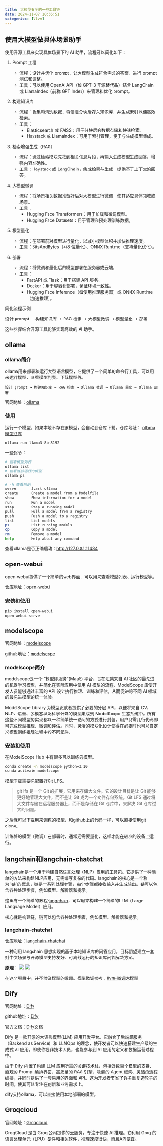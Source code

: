 ```yaml
---
title: 大模型有关的一些工具链
date: 2024-11-07 10:36:51
categories: [llvm]
---
```


## 使用大模型做具体场景助手

使用开源工具来实现具体场景下的 AI 助手，流程可以简化如下：

1. Prompt 工程

	- 流程：设计并优化 prompt，让大模型生成符合需求的答案，进行 prompt 测试和调整。
	- 工具：可以使用 OpenAI API（如 GPT-3 开源替代品）结合 LangChain 或 LlamaIndex（前称 GPT Index）来管理和优化 prompt。

2. 构建知识库

	- 流程：收集和清洗数据，将信息分块后存入知识库，并生成索引以便高效检索。
	- 工具：
    	- Elasticsearch 或 FAISS：用于分块后的数据存储和快速检索。
    	- Haystack 或 LlamaIndex：可用于索引管理，便于与生成模型集成。

3. 检索增强生成（RAG）

	- 流程：通过检索模块先找到相关信息片段，再输入生成模型生成回答，增强内容准确性。
	- 工具：Haystack 或 LangChain，集成检索与生成，提供基于上下文的回答。

4. 大模型微调

	- 流程：将场景相关数据准备好后对大模型进行微调，使其适应具体领域或场景。
	- 工具：
    	- Hugging Face Transformers：用于加载和微调模型。
    	- Hugging Face Datasets：用于管理和预处理训练数据。

5. 模型量化

	- 流程：在部署前对模型进行量化，以减小模型体积并加快推理速度。
	- 工具：BitsAndBytes（4/8 位量化）、ONNX Runtime（支持量化优化）。

6. 部署

	- 流程：将微调和量化后的模型部署在服务器或云端。
	- 工具：
    	- FastAPI 或 Flask：用于搭建 API 服务。
    	- Docker：用于容器化部署，保证环境一致性。
    	- Hugging Face Inference（如使用推理服务器）或 ONNX Runtime（加速推理）。

简化流程示例

设计 prompt → 构建知识库 → RAG 检索 → 大模型微调 → 模型量化 → 部署

这些步骤结合开源工具能够实现高效的 AI 助手。

## ollama

### ollama简介

ollama用来部署和运行大型语言模型，它提供了一个简单的命令行工具，可以用来运行模型、查看模型列表、下载模型等。

```
设计 prompt → 构建知识库 → RAG 检索 → Ollama 微调 → Ollama 量化 → Ollama 部署
```

官网地址：[ollama](https://ollama.com/)

### 使用

运行一个模型，如果本地不存在该模型，会自动到仓库下载，仓库地址：
[ollama模型仓库](https://ollama.com/library)

```bash
ollama run llama3-8b-8192
```

一些指令：

```bash
# 查看模型列表
ollama list
# 查看当前运行的模型
ollama ps

# -h 查看帮助
serve       Start ollama
create      Create a model from a Modelfile
show        Show information for a model
run         Run a model
stop        Stop a running model
pull        Pull a model from a registry
push        Push a model to a registry
list        List models
ps          List running models
cp          Copy a model
rm          Remove a model
help        Help about any command
```

查看ollama是否正确启动：http://127.0.0.1:11434

## open-webui

open-webui提供了一个简单的web界面，可以用来查看模型列表、运行模型等。

仓库地址：[open-webui](https://github.com/open-webui/open-webui)

### 安装和使用

```bash
pip install open-webui
open-webui serve
```

## modelscope

官网地址：[modelscope](https://modelscope.ai/)

github地址：[modelscope](https://github.com/modelscope/modelscope/tree/master)

### modelscope简介

modelscope是一个 “模型即服务”(MaaS) 平台，旨在汇集来自 AI 社区的最先进的机器学习模型，并简化在实际应用中使用 AI 模型的流程。ModelScope 库使开发人员能够通过丰富的 API 设计执行推理、训练和评估，从而促进跨不同 AI 领域的最先进模型的统一体验。

ModelScope Library 为模型贡献者提供了必要的分层 API，以便将来自 CV、NLP、语音、多模态以及科学计算的模型集成到 ModelScope 生态系统中。所有这些不同模型的实现都以一种简单统一访问的方式进行封装，用户只需几行代码即可完成模型推理、微调和评估。同时，灵活的模块化设计使得在必要时也可以自定义模型训练推理过程中的不同组件。

### 安装和使用
在ModelScope Hub 中有很多可以训练的模型。

```bash
conda create -n modelscope python=3.10
conda activate modelscope
```

模型下载需要先配置好Git LFS。

> git lfs 是一个 Git 的扩展，它用来存储大文件。它的设计目标是让 Git 能够更好地管理大文件，而不是让 Git 成为一个文件存储系统。Git LFS 通过将大文件存储在远程服务器上，而不是存储在 Git 仓库中，来解决 Git 仓库过大的问题。

之后就可以下载用来训练的模型，和github上的代码一样，可以直接使用git clone。

训练好的模型（微调）在部署时，通常还需要量化，这样才能在较小的设备上运行。

## langchain和langchain-chatchat

langchain是一个用于构建自然语言处理（NLP）应用的工具包。它提供了一种简单的方法来构建NLP应用，无需编写复杂的代码。langchain的核心是一个称为“链”的概念，链是一系列处理步骤，每个步骤都接收输入并生成输出。链可以包含各种处理步骤，例如模型、解析器和提示。

这里有一个简单的教程:[langchain](https://www.langchain.com.cn/docs/tutorials/llm_chain/)，可以用来构建一个简单的LLM（Large Language Model）应用。

核心就是构建链，链可以包含各种处理步骤，例如模型、解析器和提示。

### langchain-chatchat

仓库地址：[langchain-chatchat](https://github.com/chatchat-space/Langchain-Chatchat?tab=readme-ov-files)

一种利用 langchain 思想实现的基于本地知识库的问答应用，目标期望建立一套对中文场景与开源模型支持友好、可离线运行的知识库问答解决方案。

**原理：**
![](../imgs/image-65.png)
![](../imgs/image-66.png)

在这个项目中，并不涉及模型的微调。模型微调参考：[llvm-微调大模型](https://kelinkong.github.io/2024/11/01/llvm-%E5%BE%AE%E8%B0%83%E5%A4%A7%E6%A8%A1%E5%9E%8B/)

## Dify

官网地址：[Dify](https://www.dify.ai/)

github地址：[Dify](https://github.com/langgenius/dify)

官方文档：[Dify文档](https://docs.dify.ai/)

Dify 是一款开源的大语言模型(LLM) 应用开发平台。它融合了后端即服务（Backend as Service）和 LLMOps 的理念，使开发者可以快速搭建生产级的生成式 AI 应用。即使你是非技术人员，也能参与到 AI 应用的定义和数据运营过程中。

由于 Dify 内置了构建 LLM 应用所需的关键技术栈，包括对数百个模型的支持、直观的 Prompt 编排界面、高质量的 RAG 引擎、稳健的 Agent 框架、灵活的流程编排，并同时提供了一套易用的界面和 API。这为开发者节省了许多重复造轮子的时间，使其可以专注在创新和业务需求上。

dify支持ollama，可以直接使用本地部署的模型。

## Groqcloud

官网地址：[Groqcloud](https://console.groq.com/playground)

GroqCloud 是由 Groq 公司提供的云服务，专注于快速 AI 推理。它利用 Groq 的语言处理单元（LPU）硬件和相关软件，推理速度很快，而且API便宜。